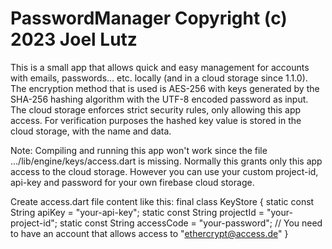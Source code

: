 # PasswordManager Copyright (c) 2023 Joel Lutz

This is a small app that allows quick and easy management for accounts with emails, passwords... etc. locally (and in a cloud storage since 1.1.0).
The encryption method that is used is AES-256 with keys generated by the SHA-256 hashing algorithm with the UTF-8 encoded password as input.
The cloud storage enforces strict security rules, only allowing this app access. For verification purposes the hashed key value is stored in the cloud storage, with the name and data.

Note:
Compiling and running this app won't work since the file .../lib/engine/keys/access.dart is missing. Normally this grants only this app access to the cloud storage.
However you can use your custom project-id, api-key and password for your own firebase cloud storage.

Create access.dart file content like this:
final class KeyStore {
  static const String apiKey = "your-api-key";
  static const String projectId = "your-project-id";
  static const String accessCode = "your-password"; // You need to have an account that allows access to "ethercrypt@access.de"
}
